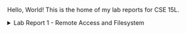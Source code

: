 Hello, World! This is the home of my lab reports for CSE 15L.

<details>
  <summary>Lab Report 1 - Remote Access and Filesystem</summary>

  # `cd`
### No Arguments:
  - <img width="447" alt="Screenshot 2024-01-11 130559" src="https://github.com/Minater247/cse-15l-lab-reports/assets/45747191/f8eff158-274a-4b4f-98c9-f7b4fc86b953">

  - Working directory at runtime: `/home` (ended at `/home`)
  - The command was not given any arguments, and therefore made no changes and simply returned without output.
  - The output is not an error.
### Path to Directory:
  - <img width="149" alt="Screenshot 2024-01-11 130631" src="https://github.com/Minater247/cse-15l-lab-reports/assets/45747191/e024b8e1-01b2-46fc-8948-091aeae8ce72">

  - Working directory at runtime: `/` (ended at `/home`)
  - The command took the directory and expanded the home marker `~` to user `sahara`'s home directory, `/home`. It then changed the working directory to that location, and did not output anything - the only change in view being that the next terminal prompt had the directory as `~` rather than `/`.
  - The output is not an error.
### Path to File:
  - <img width="317" alt="Screenshot 2024-01-11 130636" src="https://github.com/Minater247/cse-15l-lab-reports/assets/45747191/c461d977-faa0-48f4-85b6-b00fb406d45f">

  - Working directory at runtime: `/home`
  - The command took the file, saw that it was not a directory, and knew this was not possible. It proceeded to output that it could not continue.
  - The output was an error, as `bash` (the shell) reported that `cd` (the command) failed to set the working directory (which must be a directory) to a non-directory file descriptor.
  
  # `ls`
### No Arguments:
  - <img width="135" alt="Screenshot 2024-01-11 125501" src="https://github.com/Minater247/cse-15l-lab-reports/assets/45747191/275cb881-3685-45f7-bd57-8dd34816b53f">

  - Working directory at runtime: `/home`
  - The command printed a list of the directories within the working directory. In this case, I have only cloned a single directory, which is present as lecture1.
  - The output is not an error.
    <br>
### Path to Directory:
  - <img width="395" alt="Screenshot 2024-01-11 125506" src="https://github.com/Minater247/cse-15l-lab-reports/assets/45747191/c9acf49c-e282-4c6e-ae17-a9fc8e98508e">

  - Working directory at runtime: `/home`
  - The command printed the contents of the given directory (and will print all directories given, if multiple, separated by spaces). In this case, various system directories are present at the root, such as `/bin` (executables), `/mnt` (drives) and `/dev` (devices).
  - The output is not an error.
    <br>
### Path to File:
  - <img width="269" alt="Screenshot 2024-01-11 125512" src="https://github.com/Minater247/cse-15l-lab-reports/assets/45747191/a6d69c9c-bbc0-40cb-a88e-7a5695366493">

  - Working directory at runtime: `/home`
  - The command printed the path to the file. It did not print the contents of the file, or any information about the file.
  - The output is not an error.
  
  # CAT
  <br>
  No Arguments:
  -
  -
  -
  -
  Path to Directory:
  -
  -
  -
  -
  Path to File:
  -
  -
  -
  -
</details>

